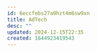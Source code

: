 ```yaml
---
id: 6eccfebs27a0hzt4m6sw9xn
title: AdTech
desc: ""
updated: 2024-12-15T22:35
created: 1644923419543
---
```


